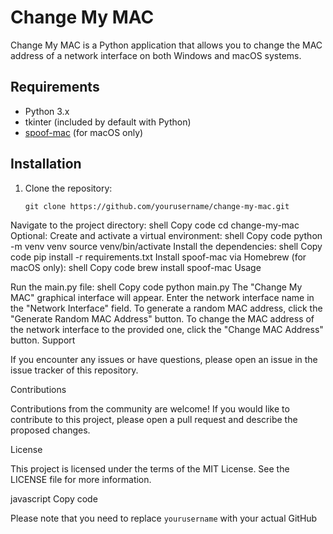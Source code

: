 # Change My MAC

Change My MAC is a Python application that allows you to change the MAC address of a network interface on both Windows and macOS systems.

## Requirements

- Python 3.x
- tkinter (included by default with Python)
- [spoof-mac](https://github.com/feross/spoofmac) (for macOS only)

## Installation

1. Clone the repository:

   ```shell
   git clone https://github.com/yourusername/change-my-mac.git
Navigate to the project directory:
shell
Copy code
cd change-my-mac
Optional: Create and activate a virtual environment:
shell
Copy code
python -m venv venv
source venv/bin/activate
Install the dependencies:
shell
Copy code
pip install -r requirements.txt
Install spoof-mac via Homebrew (for macOS only):
shell
Copy code
brew install spoof-mac
Usage

Run the main.py file:
shell
Copy code
python main.py
The "Change My MAC" graphical interface will appear.
Enter the network interface name in the "Network Interface" field.
To generate a random MAC address, click the "Generate Random MAC Address" button.
To change the MAC address of the network interface to the provided one, click the "Change MAC Address" button.
Support

If you encounter any issues or have questions, please open an issue in the issue tracker of this repository.

Contributions

Contributions from the community are welcome! If you would like to contribute to this project, please open a pull request and describe the proposed changes.

License

This project is licensed under the terms of the MIT License. See the LICENSE file for more information.

javascript
Copy code

Please note that you need to replace `yourusername` with your actual GitHub
